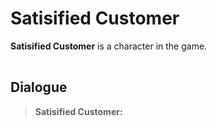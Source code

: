 # Satisified Customer
**Satisified Customer** is a character in the game. 

<table>
  <thead>

  </thead>
<table>

## Dialogue
> **Satisified Customer:**<br />
> 
